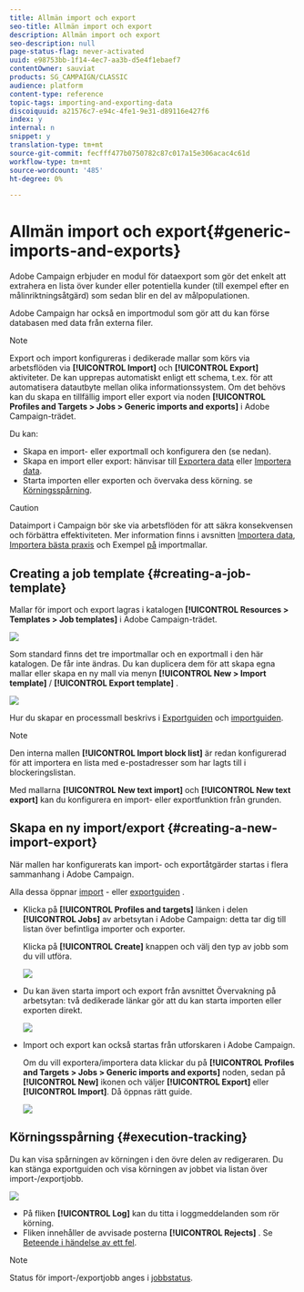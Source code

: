 ```yaml
---
title: Allmän import och export
seo-title: Allmän import och export
description: Allmän import och export
seo-description: null
page-status-flag: never-activated
uuid: e98753bb-1f14-4ec7-aa3b-d5e4f1ebaef7
contentOwner: sauviat
products: SG_CAMPAIGN/CLASSIC
audience: platform
content-type: reference
topic-tags: importing-and-exporting-data
discoiquuid: a21576c7-e94c-4fe1-9e31-d89116e427f6
index: y
internal: n
snippet: y
translation-type: tm+mt
source-git-commit: fecfff477b0750782c87c017a15e306acac4c61d
workflow-type: tm+mt
source-wordcount: '485'
ht-degree: 0%

---
```



# Allmän import och export{#generic-imports-and-exports}

Adobe Campaign erbjuder en modul för dataexport som gör det enkelt att extrahera en lista över kunder eller potentiella kunder (till exempel efter en målinriktningsåtgärd) som sedan blir en del av målpopulationen.

Adobe Campaign har också en importmodul som gör att du kan förse databasen med data från externa filer.

>[!NOTE]
>
>Export och import konfigureras i dedikerade mallar som körs via arbetsflöden via **[!UICONTROL Import]** och **[!UICONTROL Export]** aktiviteter. De kan upprepas automatiskt enligt ett schema, t.ex. för att automatisera datautbyte mellan olika informationssystem. Om det behövs kan du skapa en tillfällig import eller export via noden **[!UICONTROL Profiles and Targets > Jobs > Generic imports and exports]** i Adobe Campaign-trädet.

Du kan:

* Skapa en import- eller exportmall och konfigurera den (se nedan).
* Skapa en import eller export: hänvisar till [Exportera data](../../platform/using/exporting-data.md) eller [Importera data](../../platform/using/importing-data.md).
* Starta importen eller exporten och övervaka dess körning. se [Körningsspårning](#execution-tracking).

>[!CAUTION]
>
>Dataimport i Campaign bör ske via arbetsflöden för att säkra konsekvensen och förbättra effektiviteten. Mer information finns i avsnitten [Importera data](../../workflow/using/importing-data.md), [Importera bästa praxis](../../workflow/using/importing-data.md#best-practices-when-importing-data) och Exempel [på](../../workflow/using/importing-data.md#setting-up-a-recurring-import) importmallar.

## Creating a job template {#creating-a-job-template}

Mallar för import och export lagras i katalogen **[!UICONTROL Resources > Templates > Job templates]** i Adobe Campaign-trädet.

![](assets/s_ncs_user_export_wizard_template.png)

Som standard finns det tre importmallar och en exportmall i den här katalogen. De får inte ändras. Du kan duplicera dem för att skapa egna mallar eller skapa en ny mall via menyn **[!UICONTROL New > Import template]** / **[!UICONTROL Export template]** .

![](assets/s_ncs_user_export_wizard_template_create.png)

Hur du skapar en processmall beskrivs i [Exportguiden](../../platform/using/exporting-data.md#export-wizard) och [importguiden](../../platform/using/importing-data.md#import-wizard).

>[!NOTE]
>
>Den interna mallen **[!UICONTROL Import block list]** är redan konfigurerad för att importera en lista med e-postadresser som har lagts till i blockeringslistan.
> 
>Med mallarna **[!UICONTROL New text import]** och **[!UICONTROL New text export]** kan du konfigurera en import- eller exportfunktion från grunden.

## Skapa en ny import/export {#creating-a-new-import-export}

När mallen har konfigurerats kan import- och exportåtgärder startas i flera sammanhang i Adobe Campaign.

Alla dessa öppnar [import](../../platform/using/importing-data.md) - eller [exportguiden](../../platform/using/exporting-data.md#export-wizard) .

* Klicka på **[!UICONTROL Profiles and targets]** länken i delen **[!UICONTROL Jobs]** av arbetsytan i Adobe Campaign: detta tar dig till listan över befintliga importer och exporter.

   Klicka på **[!UICONTROL Create]** knappen och välj den typ av jobb som du vill utföra.

   ![](assets/s_ncs_user_import_from_home.png)

* Du kan även starta import och export från avsnittet Övervakning på arbetsytan: två dedikerade länkar gör att du kan starta importen eller exporten direkt.

   ![](assets/s_ncs_user_import_from_production.png)

* Import och export kan också startas från utforskaren i Adobe Campaign.

   Om du vill exportera/importera data klickar du på **[!UICONTROL Profiles and Targets > Jobs > Generic imports and exports]** noden, sedan på **[!UICONTROL New]** ikonen och väljer **[!UICONTROL Export]** eller **[!UICONTROL Import]**. Då öppnas rätt guide.

   ![](assets/s_ncs_user_export_wizard_launch_from_menu.png)

## Körningsspårning {#execution-tracking}

Du kan visa spårningen av körningen i den övre delen av redigeraren. Du kan stänga exportguiden och visa körningen av jobbet via listan över import-/exportjobb.

![](assets/s_ncs_user_export_list_and_details.png)

* På fliken **[!UICONTROL Log]** kan du titta i loggmeddelanden som rör körning.
* Fliken innehåller de avvisade posterna **[!UICONTROL Rejects]** . Se [Beteende i händelse av ett fel](../../platform/using/importing-data.md#behavior-in-the-event-of-an-error).

>[!NOTE]
>
>Status för import-/exportjobb anges i [jobbstatus](../../platform/using/importing-data.md#job-statuses).

